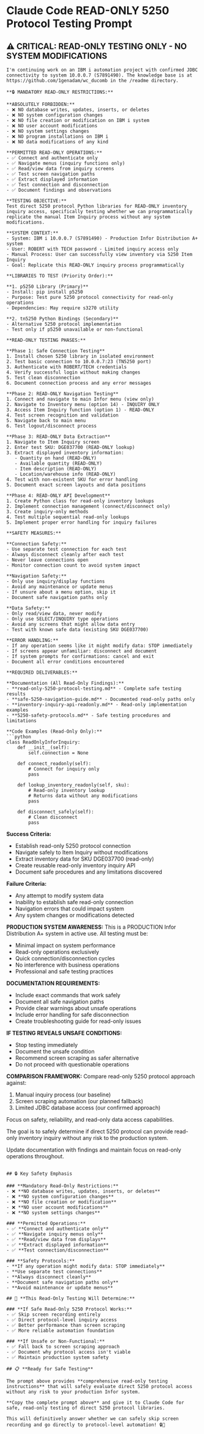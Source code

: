 # Claude Code READ-ONLY 5250 Protocol Testing Prompt

## ⚠️ CRITICAL: READ-ONLY TESTING ONLY - NO SYSTEM MODIFICATIONS

```
I'm continuing work on an IBM i automation project with confirmed JDBC connectivity to system 10.0.0.7 (S7891490). The knowledge base is at https://github.com/1genadam/wc_ducomb in the /readme directory.

**🔒 MANDATORY READ-ONLY RESTRICTIONS:**

**ABSOLUTELY FORBIDDEN:**
- ❌ NO database writes, updates, inserts, or deletes
- ❌ NO system configuration changes
- ❌ NO file creation or modification on IBM i system
- ❌ NO user account modifications
- ❌ NO system settings changes
- ❌ NO program installations on IBM i
- ❌ NO data modifications of any kind

**PERMITTED READ-ONLY OPERATIONS:**
- ✅ Connect and authenticate only
- ✅ Navigate menus (inquiry functions only)
- ✅ Read/view data from inquiry screens
- ✅ Test screen navigation paths
- ✅ Extract displayed information
- ✅ Test connection and disconnection
- ✅ Document findings and observations

**TESTING OBJECTIVE:**
Test direct 5250 protocol Python libraries for READ-ONLY inventory inquiry access, specifically testing whether we can programmatically replicate the manual Item Inquiry process without any system modifications.

**SYSTEM CONTEXT:**
- System: IBM i 10.0.0.7 (S7891490) - Production Infor Distribution A+ system
- User: ROBERT with TECH password - Limited inquiry access only
- Manual Process: User can successfully view inventory via 5250 Item Inquiry
- Goal: Replicate this READ-ONLY inquiry process programmatically

**LIBRARIES TO TEST (Priority Order):**

**1. p5250 Library (Primary)**
- Install: pip install p5250
- Purpose: Test pure 5250 protocol connectivity for read-only operations
- Dependencies: May require s3270 utility

**2. tn5250 Python Bindings (Secondary)**
- Alternative 5250 protocol implementation
- Test only if p5250 unavailable or non-functional

**READ-ONLY TESTING PHASES:**

**Phase 1: Safe Connection Testing**
1. Install chosen 5250 library in isolated environment
2. Test basic connection to 10.0.0.7:23 (TN5250 port)
3. Authenticate with ROBERT/TECH credentials
4. Verify successful login without making changes
5. Test clean disconnection
6. Document connection process and any error messages

**Phase 2: READ-ONLY Navigation Testing**
1. Connect and navigate to main Infor menu (view only)
2. Navigate to Inventory menu (option 14) - INQUIRY ONLY
3. Access Item Inquiry function (option 1) - READ-ONLY
4. Test screen recognition and validation
5. Navigate back to main menu
6. Test logout/disconnect process

**Phase 3: READ-ONLY Data Extraction**  
1. Navigate to Item Inquiry screen
2. Enter test SKU: DGE037700 (READ-ONLY lookup)
3. Extract displayed inventory information:
   - Quantity on hand (READ-ONLY)
   - Available quantity (READ-ONLY)
   - Item description (READ-ONLY)
   - Location/warehouse info (READ-ONLY)
4. Test with non-existent SKU for error handling
5. Document exact screen layouts and data positions

**Phase 4: READ-ONLY API Development**
1. Create Python class for read-only inventory lookups
2. Implement connection management (connect/disconnect only)
3. Create inquiry-only methods
4. Test multiple sequential read-only lookups
5. Implement proper error handling for inquiry failures

**SAFETY MEASURES:**

**Connection Safety:**
- Use separate test connection for each test
- Always disconnect cleanly after each test
- Never leave connections open
- Monitor connection count to avoid system impact

**Navigation Safety:**
- Only use inquiry/display functions
- Avoid any maintenance or update menus
- If unsure about a menu option, skip it
- Document safe navigation paths only

**Data Safety:**
- Only read/view data, never modify
- Only use SELECT/INQUIRY type operations
- Avoid any screens that might allow data entry
- Test with known safe data (existing SKU DGE037700)

**ERROR HANDLING:**
- If any operation seems like it might modify data: STOP immediately
- If screens appear unfamiliar: disconnect and document
- If system prompts for confirmations: cancel and exit
- Document all error conditions encountered

**REQUIRED DELIVERABLES:**

**Documentation (All Read-Only Findings):**
- **read-only-5250-protocol-testing.md** - Complete safe testing results
- **safe-5250-navigation-guide.md** - Documented read-only paths only
- **inventory-inquiry-api-readonly.md** - Read-only implementation examples
- **5250-safety-protocols.md** - Safe testing procedures and limitations

**Code Examples (Read-Only Only):**
```python
class ReadOnlyInforInquiry:
    def __init__(self):
        self.connection = None
    
    def connect_readonly(self):
        # Connect for inquiry only
        pass
    
    def lookup_inventory_readonly(self, sku):
        # Read-only inventory lookup
        # Returns data without any modifications
        pass
    
    def disconnect_safely(self):
        # Clean disconnect
        pass
```

**Success Criteria:**
- Establish read-only 5250 protocol connection
- Navigate safely to Item Inquiry without modifications
- Extract inventory data for SKU DGE037700 (read-only)
- Create reusable read-only inventory inquiry API
- Document safe procedures and any limitations discovered

**Failure Criteria:**
- Any attempt to modify system data
- Inability to establish safe read-only connection
- Navigation errors that could impact system
- Any system changes or modifications detected

**PRODUCTION SYSTEM AWARENESS:**
This is a PRODUCTION Infor Distribution A+ system in active use. All testing must be:
- Minimal impact on system performance
- Read-only operations exclusively
- Quick connection/disconnection cycles
- No interference with business operations
- Professional and safe testing practices

**DOCUMENTATION REQUIREMENTS:**
- Include exact commands that work safely
- Document all safe navigation paths
- Provide clear warnings about unsafe operations
- Include error handling for safe disconnection
- Create troubleshooting guide for read-only issues

**IF TESTING REVEALS UNSAFE CONDITIONS:**
- Stop testing immediately
- Document the unsafe condition
- Recommend screen scraping as safer alternative
- Do not proceed with questionable operations

**COMPARISON FRAMEWORK:**
Compare read-only 5250 protocol approach against:
1. Manual inquiry process (our baseline)
2. Screen scraping automation (our planned fallback)
3. Limited JDBC database access (our confirmed approach)

Focus on safety, reliability, and read-only data access capabilities.

The goal is to safely determine if direct 5250 protocol can provide read-only inventory inquiry without any risk to the production system.

Update documentation with findings and maintain focus on read-only operations throughout.
```

## 🔒 Key Safety Emphasis

### **Mandatory Read-Only Restrictions:**
- ❌ **NO database writes, updates, inserts, or deletes**
- ❌ **NO system configuration changes**  
- ❌ **NO file creation or modification**
- ❌ **NO user account modifications**
- ❌ **NO system settings changes**

### **Permitted Operations:**
- ✅ **Connect and authenticate only**
- ✅ **Navigate inquiry menus only**
- ✅ **Read/view data from displays**
- ✅ **Extract displayed information**
- ✅ **Test connection/disconnection**

### **Safety Protocols:**
- **If any operation might modify data: STOP immediately**
- **Use separate test connections**
- **Always disconnect cleanly**
- **Document safe navigation paths only**
- **Avoid maintenance or update menus**

## 🎯 **This Read-Only Testing Will Determine:**

### **If Safe Read-Only 5250 Protocol Works:**
- ✅ Skip screen recording entirely
- ✅ Direct protocol-level inquiry access
- ✅ Better performance than screen scraping
- ✅ More reliable automation foundation

### **If Unsafe or Non-Functional:**
- ✅ Fall back to screen scraping approach
- ✅ Document why protocol access isn't viable
- ✅ Maintain production system safety

## 📋 **Ready for Safe Testing**

The prompt above provides **comprehensive read-only testing instructions** that will safely evaluate direct 5250 protocol access without any risk to your production Infor system.

**Copy the complete prompt above** and give it to Claude Code for safe, read-only testing of direct 5250 protocol libraries.

This will definitively answer whether we can safely skip screen recording and go directly to protocol-level automation! 🔒🚀
